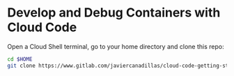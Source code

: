 # Develop and Debug Containers with Cloud Code

Open a Cloud Shell terminal, go to your home directory and clone this repo:

```bash
cd $HOME
git clone https://www.gitlab.com/javiercanadillas/cloud-code-getting-started
```